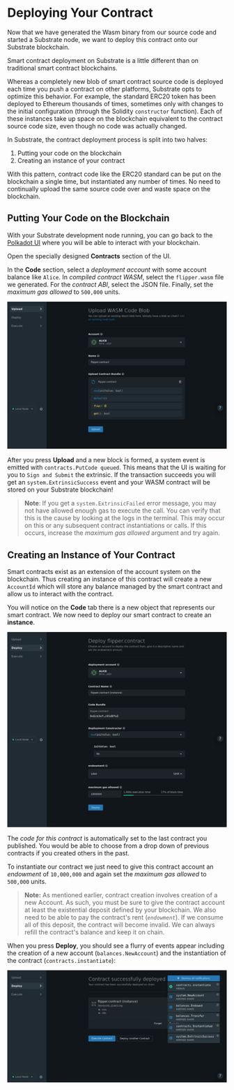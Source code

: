 Deploying Your Contract
===

Now that we have generated the Wasm binary from our source code and started a Substrate node, we want to deploy this contract onto our Substrate blockchain.

Smart contract deployment on Substrate is a little different than on traditional smart contract blockchains.

Whereas a completely new blob of smart contract source code is deployed each time you push a contract on other platforms, Substrate opts to optimize this behavior. For example, the standard ERC20 token has been deployed to Ethereum thousands of times, sometimes only with changes to the initial configuration (through the Solidity `constructor` function). Each of these instances take up space on the blockchain equivalent to the contract source code size, even though no code was actually changed.

In Substrate, the contract deployment process is split into two halves:

1. Putting your code on the blockchain
2. Creating an instance of your contract

With this pattern, contract code like the ERC20 standard can be put on the blockchain a single time, but instantiated any number of times. No need to continually upload the same source code over and waste space on the blockchain.

## Putting Your Code on the Blockchain

With your Substrate development node running, you can go back to the [Polkadot UI](https://polkadot.js.org/apps/) where you will be able to interact with your blockchain.

Open the specially designed **Contracts** section of the UI.

In the **Code** section, select a _deployment account_ with some account balance like `Alice`. In _compiled contract WASM_, select the `flipper.wasm` file we generated. For the _contract ABI_, select the JSON file. Finally, set the _maximum gas allowed_ to `500,000` units.

![Contracts code page for deploying Flipper](./assets/flipper-code-page.png)

After you press **Upload** and a new block is formed, a system event is emitted with `contracts.PutCode queued`. This means that the UI is waiting for you to `Sign and Submit` the extrinsic. If the transaction succeeds you will get an `system.ExtrinsicSuccess` event and your WASM contract will be stored on your Substrate blockchain!

> **Note**: If you get a `system.ExtrinsicFailed` error message, you may not have allowed enough gas to execute the call.  You can verify that this is the cause by looking at the logs in the terminal. This may occur on this or any subsequent contract instantiations or calls.  If this occurs, increase the _maximum gas allowed_ argument and try again.

## Creating an Instance of Your Contract

Smart contracts exist as an extension of the account system on the blockchain. Thus creating an instance of this contract will create a new `AccountId` which will store any balance managed by the smart contract and allow us to interact with the contract.

You will notice on the **Code** tab there is a new object that represents our smart contract. We now need to deploy our smart contract to create an **instance**.

![An image of the Contracts Instance Page](./assets/flipper-instance-page.png)

The _code for this contract_ is automatically set to the last contract you published. You would be able to choose from a drop down of previous contracts if you created others in the past.

To instantiate our contract we just need to give this contract account an _endowment_ of `10,000,000` and again set the _maximum gas allowed_ to `500,000` units. 

> **Note:** As mentioned earlier, contract creation involves creation of a new Account. As such, you must be sure to give the contract account at least the existential deposit defined by your blockchain. We also need to be able to pay the contract's rent (_`endowment`_). If we consume all of this deposit, the contract will become invalid. We can always refill the contract's balance and keep it on chain.

When you press **Deploy**, you should see a flurry of events appear including the creation of a new account (`balances.NewAccount`) and the instantiation of the contract (`contracts.instantiate`):

![An image of events from instantiation of Flipper](./assets/flipper-instance-events.png)
